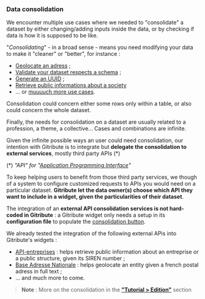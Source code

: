 ### Data consolidation

We encounter multiple use cases where we needed to "consolidate" a dataset by either changing/adding inputs inside the data, or by checking if data is how it is supposed to be like. 

"_Consolidating_" - in a broad sense - means you need modifying your data to make it "cleaner" or "better", for instance :

- [Geolocate an adress](https://adresse.data.gouv.fr/csv) ; 
- [Validate your dataset respects a schema](https://validata.fr/) ; 
- [Generate an UUID](https://heidi.etalab.studio) ;
- [Retrieve public informations about a society](https://api.gouv.fr/les-api/api-entreprise)
- ... or [muuuuch more use cases](https://api.gouv.fr/).

Consolidation could concern either some rows only within a table, or also could concern the whole dataset. 

Finally, the needs for consolidation on a dataset are usually related to a profession, a theme, a collective... Cases and combinations are infinite.

Given the infinite possible ways an user could need consolidation, our intention with Gitribute is to integrate but **delegate the consolidation to external services**, mostly third party APIs (*) 

(*) _"API" for "[Application Programming Interface](https://en.wikipedia.org/wiki/API)"_

To keep helping users to benefit from those third party services, we though of a system to configure customized requests to APIs you would need on a particular dataset. **Gitribute let the data owner(s) choose which API they want to include in a widget, given the particularities of their dataset**.

The integration of an **external API consolidation services is not hard-coded in Gitribute** : a Gitribute widget only needs a setup in its **configuration file** to populate the [consolidation button](/tutorial-edition).

We already tested the integration of the following external APis into Gitribute's widgets :

- [API-entreprises](https://api.gouv.fr/les-api/api-entreprise) : helps retrieve public information about an entreprise or a public structure, given its SIREN number ;
- [Base Adresse Nationale](https://adresse.data.gouv.fr/api-doc/adresse) : helps geolocate an entity given a french postal adress in full text ;
- ... and much more to come.

> **Note** : More on the consolidation in the **["Tutorial > Edition"](/tutorial-edition)** section
